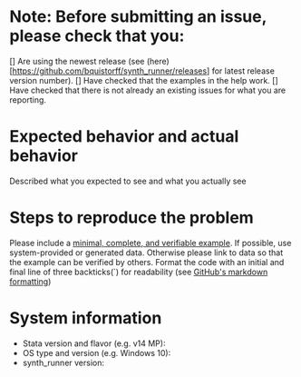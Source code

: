 # Note: Before submitting an issue, please check that you:
[] Are using the newest release (see (here)[https://github.com/bquistorff/synth_runner/releases] for latest release version number).
[] Have checked that the examples in the help work.
[] Have checked that there is not already an existing issues for what you are reporting.

# Expected behavior and actual behavior
Described what you expected to see and what you actually see


# Steps to reproduce the problem

Please include a [minimal, complete, and verifiable example](https://stackoverflow.com/help/mcve). If possible, use system-provided or generated data. Otherwise please link to data so that the example can be verified by others. Format the code with an initial and final line of three backticks(`) for readability (see [GitHub's markdown formatting](https://github.com/adam-p/markdown-here/wiki/Markdown-Cheatsheet))

# System information

* Stata version and flavor (e.g. v14 MP):
* OS type and version (e.g. Windows 10):
* synth_runner version:

